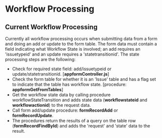 # Workflow Processing

## Current Workflow Processing
Currently all workflow processing occurs when submitting data from a form and doing an add or update to the form table.
The form data must contain a field indicating what Workflow State is involved; an add requires an 'issuetypeid' and an 
update requires a 'statetransitionid'.  The state processing steps are the following:
* Check for required state field: add/issuetypeid or update/statetransitionid. [__appformController.js__]
* Check the form table for whether it is an 'Issue' table and has a flag set to indicate that the table has workflow state.
[procedure: __appformGetFromTables__]
* Get the workflow state data by calling procedure workflowStateTransition and adds state data (__workflowstateid__ and 
__workflowactionid__) to the request data.
* Call form add/update procedure: __formRecordAdd__ or __formRecordUpdate__.
* The procedures return the results of a query on the table row (__formRecordFindById__) and adds the 'request' and 'state'
data to the result.

 


